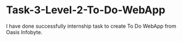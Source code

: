 # Task-3-Level-2-To-Do-WebApp
I have done successfully internship task to create To Do WebApp from Oasis Infobyte.
